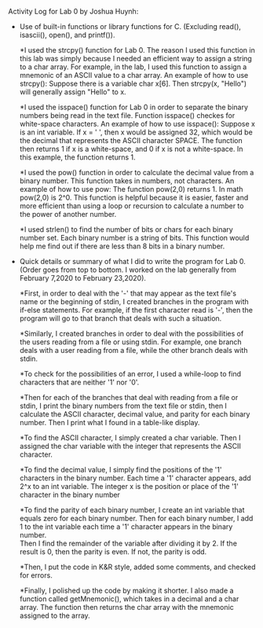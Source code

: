 Activity Log for Lab 0 by Joshua Huynh:

* Use of built-in functions or library functions for C. (Excluding read(), isascii(), open(), and printf()).
	
	*I used the strcpy() function for Lab 0.  The reason I used this function in this lab was simply because I needed an efficient way to assign a string to a char array.
	 For example, in the lab, I used this function to assign a mnemonic of an ASCII value to a char array. An example of how to use strcpy(): Suppose there is a variable char x[6]. Then strcpy(x, "Hello") will generally assign
	 "Hello" to x. 
	
	*I used the isspace() function for Lab 0 in order to separate the binary numbers being read in the text file. Function isspace() checkes for white-space characters. An example of how to use isspace(): Suppose x is an 
	 int variable. If x = ' ', then x would be assigned 32, which would be the decimal that represents the ASCII character SPACE. The function then returns 1 if x is a white-space, and 0 if x is not a white-space.  In this example, the
	 function returns 1.
	
	*I used the pow() function in order to calculate the decimal value from a binary number. This function takes in numbers, not characters. An example of how to use pow: The function pow(2,0) returns 1. In math pow(2,0) is 2^0.
	 This function is helpful because it is easier, faster and more efficient than using a loop or recursion to calculate a number to the power of another number.
	
	*I used strlen() to find the number of bits or chars for each binary number set. Each binary number is a string of bits. This function would help me find out if there are less than 8 bits in a binary number.
	
* Quick details or summary of what I did to write the program for Lab 0. (Order goes from top to bottom.  I worked on the lab generally from February 7,2020 to February 23,2020).
	
	*First, in order to deal with the '-' that may appear as the text file's name or the beginning of stdin, I created branches in the program with if-else statements. For example, if the first character read is '-', then
	the program will go to that branch that deals with such a situation.

	*Similarly, I created branches in order to deal with the possibilities of the users reading from a file or using stdin. For example, one branch deals with a user reading from a file, while the other branch deals with stdin.

	*To check for the possibilities of an error, I used a while-loop to find characters that are neither '1' nor '0'.

	*Then for each of the branches that deal with reading from a file or stdin, I print the binary numbers from the text file or stdin, then I calculate the ASCII character, decimal value, and parity for each binary number. 
	Then I print what I found in a table-like display.

	*To find the ASCII character, I simply created a char variable. Then I assigned the char variable with the integer that represents the ASCII character.

	*To find the decimal value, I simply find the positions of the '1' characters in the binary number. Each time a '1' character appears, add 2^x to an int variable.  The integer x is the position or place of the '1' character 
	in the binary number

	*To find the parity of each binary number, I create an int variable that equals zero for each binary number. Then for each binary number, I add 1 to the int variable each time a '1' character appears in the binary number.  
	Then I find the remainder of the variable after dividing it by 2.  If the result is 0, then the parity is even.  If not, the parity is odd.

	*Then, I put the code in K&R style, added some comments, and checked for errors.

	*Finally, I polished up the code by making it shorter. I also made a function called getMnemonic(), which takes in a decimal and a char array.  The function then returns the char array with the mnemonic assigned to the array.

	
	


